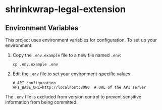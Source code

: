 # shrinkwrap-legal-extension

## Environment Variables

This project uses environment variables for configuration. To set up your environment:

1. Copy the `.env.example` file to a new file named `.env`:
   ```
   cp .env.example .env
   ```

2. Edit the `.env` file to set your environment-specific values:
   ```
   # API configuration
   API_BASE_URL=http://localhost:8080  # URL of the API server
   ```

The `.env` file is excluded from version control to prevent sensitive information from being committed.
